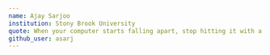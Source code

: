 ```yaml
---
name: Ajay Sarjoo
institution: Stony Brook University
quote: When your computer starts falling apart, stop hitting it with a hammer
github_user: asarj
---
```

